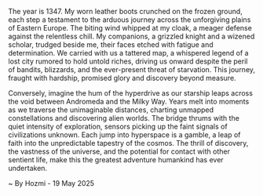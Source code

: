 
The year is 1347.  My worn leather boots crunched on the frozen ground, each step a testament to the arduous journey across the unforgiving plains of Eastern Europe.  The biting wind whipped at my cloak, a meager defense against the relentless chill.  My companions, a grizzled knight and a wizened scholar, trudged beside me, their faces etched with fatigue and determination.  We carried with us a tattered map, a whispered legend of a lost city rumored to hold untold riches, driving us onward despite the peril of bandits, blizzards, and the ever-present threat of starvation.  This journey, fraught with hardship, promised glory and discovery beyond measure.

Conversely, imagine the hum of the hyperdrive as our starship leaps across the void between Andromeda and the Milky Way.  Years melt into moments as we traverse the unimaginable distances, charting unmapped constellations and discovering alien worlds.  The bridge thrums with the quiet intensity of exploration, sensors picking up the faint signals of civilizations unknown.  Each jump into hyperspace is a gamble, a leap of faith into the unpredictable tapestry of the cosmos.  The thrill of discovery, the vastness of the universe, and the potential for contact with other sentient life, make this the greatest adventure humankind has ever undertaken.

~ By Hozmi - 19 May 2025

